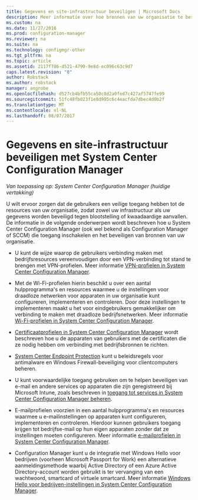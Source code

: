 ```yaml
---
title: Gegevens en site-infrastructuur beveiligen | Microsoft Docs
description: Meer informatie over hoe bronnen van uw organisatie te beschermen tegen blootstelling of kwaadaardige aanvallen met System Center Configuration Manager.
ms.custom: na
ms.date: 11/27/2016
ms.prod: configuration-manager
ms.reviewer: na
ms.suite: na
ms.technology: configmgr-other
ms.tgt_pltfrm: na
ms.topic: article
ms.assetid: 2117f786-d521-4790-9e8d-ec096c63c9d7
caps.latest.revision: "8"
author: Robstack
ms.author: robstack
manager: angrobe
ms.openlocfilehash: d527cb4bfb55ca50c8d2a0fed7c427af5747fe99
ms.sourcegitcommit: 51fc48fb023f1e8d995c6c4eacfda7dbec4d0b2f
ms.translationtype: MT
ms.contentlocale: nl-NL
ms.lasthandoff: 08/07/2017
---
```

# <a name="protect-data-and-site-infrastructure-with-system-center-configuration-manager"></a>Gegevens en site-infrastructuur beveiligen met System Center Configuration Manager

*Van toepassing op: System Center Configuration Manager (huidige vertakking)*


U wilt ervoor zorgen dat de gebruikers een veilige toegang hebben tot de resources van uw organisatie, zodat zowel uw infrastructuur als uw gegevens worden beveiligd tegen blootstelling of kwaadaardige aanvallen. De informatie in de volgende onderwerpen wordt beschreven hoe u System Center Configuration Manager (ook wel bekend als Configuration Manager of SCCM) die toegang inschakelen en het beveiligen van bronnen van uw organisatie.  

-   U kunt de wijze waarop de gebruikers verbinding maken met bedrijfsresources vereenvoudigen door een VPN-verbinding tot stand te brengen met VPN-profielen. Meer informatie [VPN-profielen in System Center Configuration Manager](../deploy-use/vpn-profiles.md).  

-   Met de Wi-Fi-profielen hierin beschikt u over een aantal hulpprogramma's en resources waarmee u de instellingen voor draadloze netwerken voor apparaten in uw organisatie kunt configureren, implementeren en controleren. Door deze instellingen te implementeren maakt u het voor eindgebruikers gemakkelijker om verbinding te maken met draadloze bedrijfsnetwerken. Meer informatie [Wi-Fi-profielen in System Center Configuration Manager](/sccm/protect/deploy-use/create-wifi-profiles).  

-   [Certificaatprofielen in System Center Configuration Manager](../deploy-use/introduction-to-certificate-profiles.md) wordt beschreven hoe u de apparaten van gebruikers met de certificaten die ze nodig hebben om verbinding met bedrijfsbronnen te richten.  

-   [System Center Endpoint Protection](../deploy-use/endpoint-protection.md) kunt u beleidsregels voor antimalware en Windows Firewall-beveiliging voor clientcomputers beheren.  

-   U kunt voorwaardelijke toegang gebruiken om te helpen beveiligen van e-mail en andere services op apparaten die zijn geregistreerd bij Microsoft Intune, zoals beschreven in [toegang tot services in System Center Configuration Manager beheren](../deploy-use/manage-access-to-services.md).  

-   E-mailprofielen voorzien in een aantal hulpprogramma's en resources waarmee u e-mailinstellingen op apparaten kunt configureren, implementeren en controleren. Hierdoor kunnen gebruikers toegang krijgen tot bedrijfse-mail op hun eigen apparaten zonder dat ze instellingen moeten configureren. Meer informatie [e-mailprofielen in System Center Configuration Manager](../deploy-use/introduction-to-email-profiles.md).  

-   Configuration Manager kunt u de integratie met Windows Hello voor bedrijven (voorheen Microsoft Passport for Work) een alternatieve aanmeldingsmethode waarbij Active Directory of een Azure Active Directory-account worden gebruikt is ter vervanging van een wachtwoord, smartcard of virtuele smartcard. Meer informatie [Windows Hello voor bedrijven-instellingen in System Center Configuration Manager](../deploy-use/windows-hello-for-business-settings.md).  
